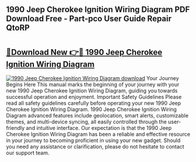 ## 1990 Jeep Cherokee Ignition Wiring Diagram PDF Download Free - Part-pco User Guide Repair QtoRP

# <h2><a href="http://dfj98ho.blite.top/?on=1990+Jeep+Cherokee+Ignition+Wiring+Diagram">🔗Download New 👉🔴 1990 Jeep Cherokee Ignition Wiring Diagram</a></h2>

[![1990 Jeep Cherokee Ignition Wiring Diagram download](https://i.imgur.com/lujVjoI.png)](http://dfj98ho.blite.top/?on=1990+Jeep+Cherokee+Ignition+Wiring+Diagram)
Your Journey Begins Here This manual marks the beginning of your journey with your new 1990 Jeep Cherokee Ignition Wiring Diagram, guiding you towards successful operation and enjoyment. Important Safety Guidelines Please read all safety guidelines carefully before operating your new 1990 Jeep Cherokee Ignition Wiring Diagram. 1990 Jeep Cherokee Ignition Wiring Diagram advanced features include geolocation, smart alerts, customizable themes, and multi-device syncing, all easily controlled through the user-friendly and intuitive interface. Our expectation is that the 1990 Jeep Cherokee Ignition Wiring Diagram has been a reliable and effective resource in your journey to becoming proficient in using your new gadget. Should you need any assistance or clarification, please do not hesitate to contact our support team.
